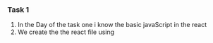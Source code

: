 ### Task 1 
  1. In the Day of the task one i know the basic javaScript in the react 
  2. We create the the react file using 
